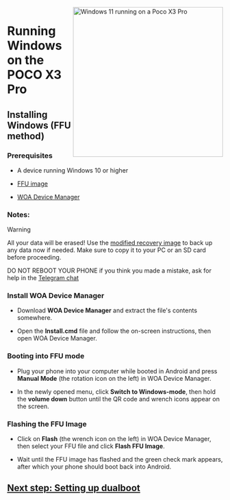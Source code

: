 <img align="right" src="https://github.com/n00b69/woa-vayu/blob/main/vayu.png" width="350" alt="Windows 11 running on a Poco X3 Pro"> 

# Running Windows on the POCO X3 Pro 

## Installing Windows (FFU method) 

### Prerequisites
- A device running Windows 10 or higher

- [FFU image](https://t.me/woavayuffu) 

- [WOA Device Manager](https://github.com/n00b69/woa-vayu/releases/download/Files/WOA_Device_Manager.zip) 

### Notes:
> [!Warning]
> All your data will be erased! Use the [modified recovery image](https://github.com/n00b69/woa-vayu/releases/tag/Recovery) to back up any data now if needed. Make sure to copy it to your PC or an SD card before proceeding.
>
> DO NOT REBOOT YOUR PHONE if you think you made a mistake, ask for help in the [Telegram chat](https://t.me/woahelperchat) 

### Install WOA Device Manager
- Download **WOA Device Manager** and extract the file's contents somewhere. 

- Open the **Install.cmd** file and follow the on-screen instructions, then open WOA Device Manager. 

### Booting into FFU mode
- Plug your phone into your computer while booted in Android and press **Manual Mode** (the rotation icon on the left) in WOA Device Manager. 

- In the newly opened menu, click **Switch to Windows-mode**, then hold the **volume down** button until the QR code and wrench icons appear on the screen.

### Flashing the FFU Image
- Click on **Flash** (the wrench icon on the left) in WOA Device Manager, then select your FFU file and click **Flash FFU Image**. 

- Wait until the FFU image has flashed and the green check mark appears, after which your phone should boot back into Android. 

## [Next step: Setting up dualboot](dualboot.md)















